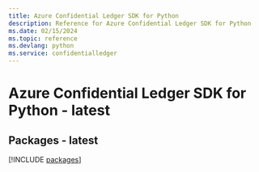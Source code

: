 ```yaml
---
title: Azure Confidential Ledger SDK for Python
description: Reference for Azure Confidential Ledger SDK for Python
ms.date: 02/15/2024
ms.topic: reference
ms.devlang: python
ms.service: confidentialledger
---
```

# Azure Confidential Ledger SDK for Python - latest
## Packages - latest
[!INCLUDE [packages](confidential-ledger-index.md)]